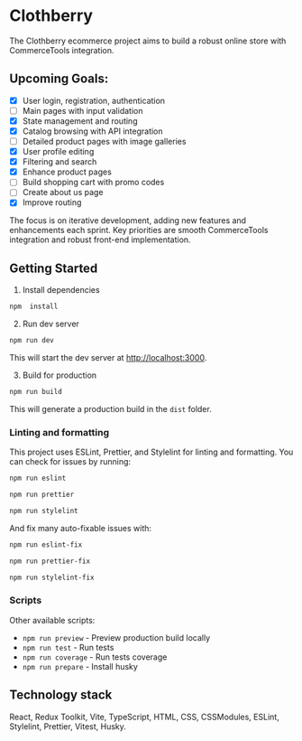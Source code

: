 # Clothberry

The Clothberry ecommerce project aims to build a robust online store with CommerceTools integration.

## Upcoming Goals:

- [x] User login, registration, authentication
- [ ] Main pages with input validation
- [x] State management and routing
- [x] Catalog browsing with API integration
- [ ] Detailed product pages with image galleries
- [x] User profile editing
- [x] Filtering and search
- [x] Enhance product pages
- [ ] Build shopping cart with promo codes
- [ ] Create about us page
- [x] Improve routing

The focus is on iterative development, adding new features and enhancements each sprint. Key priorities are smooth CommerceTools integration and robust front-end implementation.

## Getting Started

1. Install dependencies

```bash
npm  install
```

2. Run dev server

```bash
npm run dev
```

This will start the dev server at [http://localhost:3000](http://localhost:3000/).

3. Build for production

```bash
npm run build
```

This will generate a production build in the `dist` folder.

### Linting and formatting

This project uses ESLint, Prettier, and Stylelint for linting and formatting. You can check for issues by running:

```bash
npm run eslint
```

```bash
npm run prettier
```

```bash
npm run stylelint
```

And fix many auto-fixable issues with:

```bash
npm run eslint-fix
```

```bash
npm run prettier-fix
```

```bash
npm run stylelint-fix
```

### Scripts

Other available scripts:

- `npm run preview` - Preview production build locally
- `npm run test` - Run tests
- `npm run coverage` - Run tests coverage
- `npm run prepare` - Install husky

## Technology stack

React, Redux Toolkit, Vite, TypeScript, HTML, CSS, CSSModules, ESLint, Stylelint, Prettier, Vitest, Husky.
